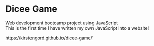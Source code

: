 # Dicee Game

Web development bootcamp project using JavaScript<br>
This is the first time I have written my own JavaScript into a website!

https://kirstengord.github.io/dicee-game/
